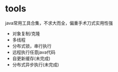 # tools
java常用工具合集，不求大而全，偏重手术刀式实用性强

- 对象复制/克隆
- 多线程
- 分布式锁，串行执行
- 远程执行任意java代码
- 自更新缓存(未完成)
- 分布式异步执行(未完成)